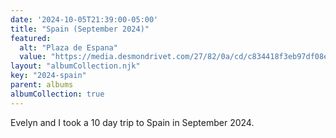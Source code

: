 ```yaml
---
date: '2024-10-05T21:39:00-05:00'
title: "Spain (September 2024)"
featured:
  alt: "Plaza de Espana"
  value: "https://media.desmondrivet.com/27/82/0a/cd/c834418f3eb97df08ead1fc9ee4839e43218bef19c42c728aab27fde.jpg"
layout: "albumCollection.njk" 
key: "2024-spain"
parent: albums
albumCollection: true
---
```


Evelyn and I took a 10 day trip to Spain in September 2024.
